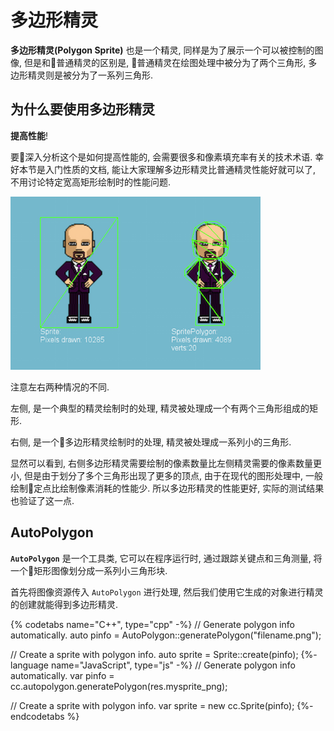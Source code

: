 # 多边形精灵

__多边形精灵(Polygon Sprite)__ 也是一个精灵, 同样是为了展示一个可以被控制的图像, 但是和普通精灵的区别是, 普通精灵在绘图处理中被分为了两个三角形, 多边形精灵则是被分为了一系列三角形.

## 为什么要使用多边形精灵

__提高性能__!

要深入分析这个是如何提高性能的, 会需要很多和像素填充率有关的技术术语. 幸好本节是入门性质的文档, 能让大家理解多边形精灵比普通精灵性能好就可以了, 不用讨论特定宽高矩形绘制时的性能问题.

![](sprites-img/polygonsprite.png "")

注意左右两种情况的不同.

左侧, 是一个典型的精灵绘制时的处理, 精灵被处理成一个有两个三角形组成的矩形.

右侧, 是一个多边形精灵绘制时的处理, 精灵被处理成一系列小的三角形.

显然可以看到, 右侧多边形精灵需要绘制的像素数量比左侧精灵需要的像素数量更小, 但是由于划分了多个三角形出现了更多的顶点, 由于在现代的图形处理中, 一般绘制定点比绘制像素消耗的性能少. 所以多边形精灵的性能更好, 实际的测试结果也验证了这一点.

<!--Now more and more GPUs were tailor designed to do 3d graphics, which can handle loads of vertices, but limited in Pixel Fill-Rate. But by representing almost always "None-rectangular" 2d images with a rectangular quad, GPU wastes precious bandwidth drawing totally transparent part of the sprite.

Take the above Grossini example, the left side is a normal Sprite, the right side is the same image but with 18 triangles and 20 vertices. Because the triangles were such a "tight fit", the 18 triangles counts only 4089 pixels surface area compared to the quad version which is 10285 pixels, that is 60% pixels saved!

![](sprites-img/polygonsprite.png "")

Here is a performance test.The test keep on adding dynamic sprite to the screen until it reach down to 40 fps, the numbers are how many SpritePolygon or Sprite it can run stably at 40PS.

| Devices        | Sprite  | Polygon Sprite| Promotion|
| -------------- |:-------:| :------------:| :-------:|
| iPhone 6 plus  | 259     | 566           | 118.53%  |
| Samsung 9100   | 365     | 526           | 44.1%    |
| rMBP late 2013 | 471     | 1150          | 144.16%  |
-->

## AutoPolygon

__`AutoPolygon`__ 是一个工具类, 它可以在程序运行时, 通过跟踪关键点和三角测量, 将一个矩形图像划分成一系列小三角形块.

首先将图像资源传入 `AutoPolygon` 进行处理, 然后我们使用它生成的对象进行精灵的创建就能得到多边形精灵.

{% codetabs name="C++", type="cpp" -%}
// Generate polygon info automatically.
auto pinfo = AutoPolygon::generatePolygon("filename.png");

// Create a sprite with polygon info.
auto sprite = Sprite::create(pinfo);
{%- language name="JavaScript", type="js" -%}
// Generate polygon info automatically.
var pinfo = cc.autopolygon.generatePolygon(res.mysprite_png);

// Create a sprite with polygon info.
var sprite = new cc.Sprite(pinfo);
{%- endcodetabs %}
